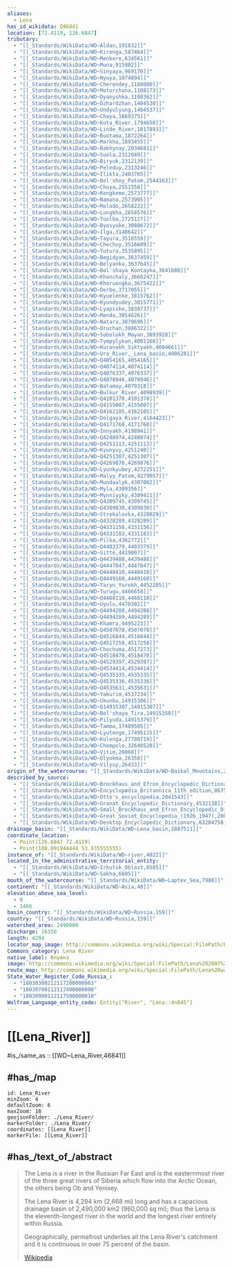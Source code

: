 ```yaml
---
aliases:
  - Lena
has_id_wikidata: Q46841
location: [72.4119, 126.6847]
tributary:
  - "[[_Standards/WikiData/WD~Aldan,191832]]"
  - "[[_Standards/WikiData/WD~Kirenga,587464]]"
  - "[[_Standards/WikiData/WD~Menkere,634561]]"
  - "[[_Standards/WikiData/WD~Muna,915982]]"
  - "[[_Standards/WikiData/WD~Sinyaya,969170]]"
  - "[[_Standards/WikiData/WD~Nyuya,1074894]]"
  - "[[_Standards/WikiData/WD~Cherendey,1108080]]"
  - "[[_Standards/WikiData/WD~Motorchuna,1108173]]"
  - "[[_Standards/WikiData/WD~Dyanyshka,1108362]]"
  - "[[_Standards/WikiData/WD~Dzhardzhan,1404530]]"
  - "[[_Standards/WikiData/WD~Undyulyung,1404537]]"
  - "[[_Standards/WikiData/WD~Chaya,1669375]]"
  - "[[_Standards/WikiData/WD~Kuta_River,1794650]]"
  - "[[_Standards/WikiData/WD~Linde_River,1817893]]"
  - "[[_Standards/WikiData/WD~Buotama,1872264]]"
  - "[[_Standards/WikiData/WD~Markha,1893455]]"
  - "[[_Standards/WikiData/WD~Bakhynay,2034681]]"
  - "[[_Standards/WikiData/WD~Suola,2312049]]"
  - "[[_Standards/WikiData/WD~Biryuk,2312139]]"
  - "[[_Standards/WikiData/WD~Peleduy,2313246]]"
  - "[[_Standards/WikiData/WD~Ilikta,2403765]]"
  - "[[_Standards/WikiData/WD~Bol'shoy_Patom,2544163]]"
  - "[[_Standards/WikiData/WD~Chuya,2551558]]"
  - "[[_Standards/WikiData/WD~Kengkeme,2573777]]"
  - "[[_Standards/WikiData/WD~Namana,2573905]]"
  - "[[_Standards/WikiData/WD~Molodo,2658222]]"
  - "[[_Standards/WikiData/WD~Lungkha,2658576]]"
  - "[[_Standards/WikiData/WD~Tuolba,2725127]]"
  - "[[_Standards/WikiData/WD~Byosyuke,3088672]]"
  - "[[_Standards/WikiData/WD~Ilga,3148642]]"
  - "[[_Standards/WikiData/WD~Tayura,3516559]]"
  - "[[_Standards/WikiData/WD~Chechuy,3516609]]"
  - "[[_Standards/WikiData/WD~Tutura,3535895]]"
  - "[[_Standards/WikiData/WD~Begidyan,3637459]]"
  - "[[_Standards/WikiData/WD~Belyanka,3637645]]"
  - "[[_Standards/WikiData/WD~Bol'shaya_Kontayka,3641680]]"
  - "[[_Standards/WikiData/WD~Khanchaly,3666247]]"
  - "[[_Standards/WikiData/WD~Khoruongka,3675422]]"
  - "[[_Standards/WikiData/WD~Derbe,3717055]]"
  - "[[_Standards/WikiData/WD~Kyuelenke,3815762]]"
  - "[[_Standards/WikiData/WD~Kyundyudey,3815771]]"
  - "[[_Standards/WikiData/WD~Lyapiske,3830737]]"
  - "[[_Standards/WikiData/WD~Menda,3854626]]"
  - "[[_Standards/WikiData/WD~Natara,3870696]]"
  - "[[_Standards/WikiData/WD~Oruchan,3886322]]"
  - "[[_Standards/WikiData/WD~Sobolokh_Mayan,3893928]]"
  - "[[_Standards/WikiData/WD~Tympylykan,4001168]]"
  - "[[_Standards/WikiData/WD~Kuranakh_Siktyakh,4004661]]"
  - "[[_Standards/WikiData/WD~Ura_River,_Lena_basin,4006281]]"
  - "[[_Standards/WikiData/WD~Q4054165,4054165]]"
  - "[[_Standards/WikiData/WD~Q4074114,4074114]]"
  - "[[_Standards/WikiData/WD~Q4076337,4076337]]"
  - "[[_Standards/WikiData/WD~Q4078946,4078946]]"
  - "[[_Standards/WikiData/WD~Batamay,4079318]]"
  - "[[_Standards/WikiData/WD~Bulkur_River,4098939]]"
  - "[[_Standards/WikiData/WD~Q4101378,4101378]]"
  - "[[_Standards/WikiData/WD~Q4155007,4155007]]"
  - "[[_Standards/WikiData/WD~Q4162105,4162105]]"
  - "[[_Standards/WikiData/WD~Dolgaya_River,4164423]]"
  - "[[_Standards/WikiData/WD~Q4171760,4171760]]"
  - "[[_Standards/WikiData/WD~Innyakh,4198941]]"
  - "[[_Standards/WikiData/WD~Q4248974,4248974]]"
  - "[[_Standards/WikiData/WD~Q4251113,4251113]]"
  - "[[_Standards/WikiData/WD~Kyunyuy,4251240]]"
  - "[[_Standards/WikiData/WD~Q4251307,4251307]]"
  - "[[_Standards/WikiData/WD~Q4269876,4269876]]"
  - "[[_Standards/WikiData/WD~Lyunkyubey,4272251]]"
  - "[[_Standards/WikiData/WD~Malyy_Patom,4279057]]"
  - "[[_Standards/WikiData/WD~Mundaalyk,4307082]]"
  - "[[_Standards/WikiData/WD~Myla,4309356]]"
  - "[[_Standards/WikiData/WD~Mynniyyky,4309411]]"
  - "[[_Standards/WikiData/WD~Q4309745,4309745]]"
  - "[[_Standards/WikiData/WD~Q4309830,4309830]]"
  - "[[_Standards/WikiData/WD~Strekalovka,4328029]]"
  - "[[_Standards/WikiData/WD~Q4328289,4328289]]"
  - "[[_Standards/WikiData/WD~Q4331156,4331156]]"
  - "[[_Standards/WikiData/WD~Q4331183,4331183]]"
  - "[[_Standards/WikiData/WD~Pilka,4362772]]"
  - "[[_Standards/WikiData/WD~Q4403379,4403379]]"
  - "[[_Standards/WikiData/WD~Sitte,4419007]]"
  - "[[_Standards/WikiData/WD~Q4439488,4439488]]"
  - "[[_Standards/WikiData/WD~Q4447847,4447847]]"
  - "[[_Standards/WikiData/WD~Q4448410,4448410]]"
  - "[[_Standards/WikiData/WD~Q4449160,4449160]]"
  - "[[_Standards/WikiData/WD~Taryn_Yurekh,4452285]]"
  - "[[_Standards/WikiData/WD~Turugu,4466658]]"
  - "[[_Standards/WikiData/WD~Q4468110,4468110]]"
  - "[[_Standards/WikiData/WD~Uyulu,4470302]]"
  - "[[_Standards/WikiData/WD~Q4494288,4494288]]"
  - "[[_Standards/WikiData/WD~Q4494289,4494289]]"
  - "[[_Standards/WikiData/WD~Khamra,4495223]]"
  - "[[_Standards/WikiData/WD~Q4507078,4507078]]"
  - "[[_Standards/WikiData/WD~Q4516844,4516844]]"
  - "[[_Standards/WikiData/WD~Q4517258,4517258]]"
  - "[[_Standards/WikiData/WD~Chochuma,4517273]]"
  - "[[_Standards/WikiData/WD~Q4518478,4518478]]"
  - "[[_Standards/WikiData/WD~Q4529397,4529397]]"
  - "[[_Standards/WikiData/WD~Q4534414,4534414]]"
  - "[[_Standards/WikiData/WD~Q4535335,4535335]]"
  - "[[_Standards/WikiData/WD~Q4535336,4535336]]"
  - "[[_Standards/WikiData/WD~Q4535631,4535631]]"
  - "[[_Standards/WikiData/WD~Yakurim,4537234]]"
  - "[[_Standards/WikiData/WD~Ukunku,14915306]]"
  - "[[_Standards/WikiData/WD~Q14915307,14915307]]"
  - "[[_Standards/WikiData/WD~Bol'shaya_Tira,14915350]]"
  - "[[_Standards/WikiData/WD~Pilyuda,14915379]]"
  - "[[_Standards/WikiData/WD~Tamma,17489505]]"
  - "[[_Standards/WikiData/WD~Lyutenge,17495115]]"
  - "[[_Standards/WikiData/WD~Kulenga,27780719]]"
  - "[[_Standards/WikiData/WD~Chompolo,32648520]]"
  - "[[_Standards/WikiData/WD~Vitim,26068]]"
  - "[[_Standards/WikiData/WD~Olyokma,26358]]"
  - "[[_Standards/WikiData/WD~Vilyuy,26433]]"
origin_of_the_watercourse: "[[_Standards/WikiData/WD~Baikal_Mountains,215950]]"
described_by_source:
  - "[[_Standards/WikiData/WD~Brockhaus_and_Efron_Encyclopedic_Dictionary,602358]]"
  - "[[_Standards/WikiData/WD~Encyclopædia_Britannica_11th_edition,867541]]"
  - "[[_Standards/WikiData/WD~Otto's_encyclopedia,2041543]]"
  - "[[_Standards/WikiData/WD~Granat_Encyclopedic_Dictionary,4532138]]"
  - "[[_Standards/WikiData/WD~Small_Brockhaus_and_Efron_Encyclopedic_Dictionary,19180675]]"
  - "[[_Standards/WikiData/WD~Great_Soviet_Encyclopedia_(1926_1947),20078554]]"
  - "[[_Standards/WikiData/WD~Desktop_Encyclopedic_Dictionary,63284758]]"
drainage_basin: "[[_Standards/WikiData/WD~Lena_basin,2887511]]"
coordinate_location:
  - Point(126.6847 72.4119)
  - Point(108.091944444 53.935555555)
instance_of: "[[_Standards/WikiData/WD~river,4022]]"
located_in_the_administrative_territorial_entity:
  - "[[_Standards/WikiData/WD~Irkutsk_Oblast,6585]]"
  - "[[_Standards/WikiData/WD~Sakha,6605]]"
mouth_of_the_watercourse: "[[_Standards/WikiData/WD~Laptev_Sea,7988]]"
continent: "[[_Standards/WikiData/WD~Asia,48]]"
elevation_above_sea_level:
  - 0
  - 1466
basin_country: "[[_Standards/WikiData/WD~Russia,159]]"
country: "[[_Standards/WikiData/WD~Russia,159]]"
watershed_area: 2490000
discharge: 16350
length: 4294
locator_map_image: http://commons.wikimedia.org/wiki/Special:FilePath/Lena.svg
Commons_category: Lena River
native_label: Өлүөнэ
image: http://commons.wikimedia.org/wiki/Special:FilePath/Lena%202007%20%28synchroswimr%29.jpg
route_map: http://commons.wikimedia.org/wiki/Special:FilePath/Lena%20watershed.png
State_Water_Register_Code_Russia_:
  - "18030300212117200000003"
  - "18030700112117400000000"
  - "18030900112117500000010"
Wolfram_Language_entity_code: Entity["River", "Lena::4n845"]
---
```


# [[Lena_River]] 

#is_/same_as :: [[WD~Lena_River,46841]] 

## #has_/map 

```leaflet
id: Lena_River
minZoom: 4 
defaultZoom: 6 
maxZoom: 18
geojsonFolder: ./Lena_River/
markerFolder: ./Lena_River/
coordinates: [[Lena_River]] 
markerFile: [[Lena_River]] 
```

## #has_/text_of_/abstract 

> The Lena is a river in the Russian Far East and 
> is the easternmost river of the three great rivers of Siberia 
> which flow into the Arctic Ocean, the others being Ob and Yenisey. 
> 
> The Lena River is 4,294 km (2,668 mi) long 
> and has a capacious drainage basin of 2,490,000 km2 (960,000 sq mi); 
> thus the Lena is the eleventh-longest river in the world 
> and the longest river entirely within Russia. 
> 
> Geographically, permafrost underlies all the Lena River's catchment 
> and it is continuous in over 75 percent of the basin.
>
> [Wikipedia](https://en.wikipedia.org/wiki/Lena%20River) 

